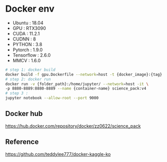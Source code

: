 # Docker env
- Ubuntu : 18.04
- GPU : RTX3090 
- CUDA : 11.2.1 
- CUDNN : 8
- PYTHON : 3.8
- Pytorch : 1.9.0
- Tensorflow : 2.6.0
- MMCV : 1.6.0


```bash
# step 1: docker build
docker build -f gpu.Dockerfile --network=host -t {docker_image}:{tag} .
# step 2: docker run
docker run -v {folder_path}:/home/jupyter/ --network=host -it \
-p 8880-8889:8880-8889 --name {container-name} science_pack:v4
# step 3 : 
jupyter notebook --allow-root --port 9000
```

## Docker hub
https://hub.docker.com/repository/docker/zz0622/science_pack

## Reference 
https://github.com/teddylee777/docker-kaggle-ko
